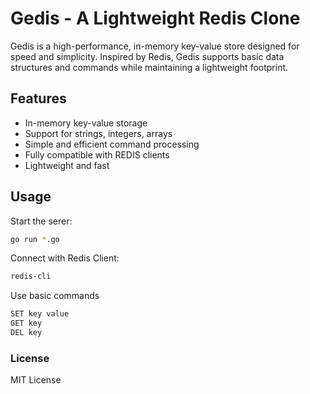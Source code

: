 # Gedis - A Lightweight Redis Clone

Gedis is a high-performance, in-memory key-value store designed for speed and simplicity. Inspired by Redis, Gedis supports basic data structures and commands while maintaining a lightweight footprint.

## Features
- In-memory key-value storage
- Support for strings, integers, arrays
- Simple and efficient command processing
- Fully compatible with REDIS clients
- Lightweight and fast

## Usage
Start the serer:
```bash
go run *.go
```

Connect with Redis Client:
```bash
redis-cli
```
Use basic commands
```bash
SET key value
GET key
DEL key
```
### License

MIT License
